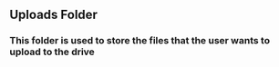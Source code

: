 ## Uploads Folder
### This folder is used to store the files that the user wants to upload to the drive
